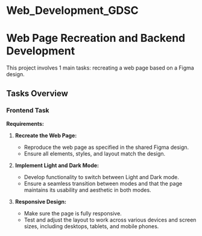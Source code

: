 # Web_Development_GDSC
# Web Page Recreation and Backend Development

This project involves 1 main tasks: recreating a web page based on a Figma design.

## Tasks Overview

### Frontend Task

**Requirements:**

1. **Recreate the Web Page:**
   - Reproduce the web page as specified in the shared Figma design.
   - Ensure all elements, styles, and layout match the design.

2. **Implement Light and Dark Mode:**
   - Develop functionality to switch between Light and Dark mode.
   - Ensure a seamless transition between modes and that the page maintains its usability and aesthetic in both modes.

3. **Responsive Design:**
   - Make sure the page is fully responsive.
   - Test and adjust the layout to work across various devices and screen sizes, including desktops, tablets, and mobile phones.
